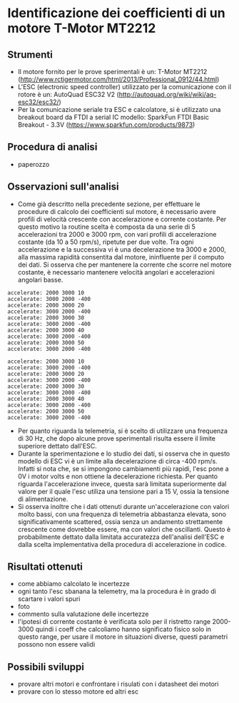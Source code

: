 # Identificazione dei coefficienti di un motore T-Motor MT2212

## Strumenti
- Il motore fornito per le prove sperimentali è un: T-Motor MT2212 (http://www.rctigermotor.com/html/2013/Professional_0912/44.html)
- L'ESC (electronic speed controller) utilizzato per la comunicazione con il rotore è un: AutoQuad ESC32 V2 (http://autoquad.org/wiki/wiki/aq-esc32/esc32/)
- Per la comunicazione seriale tra ESC e calcolatore, si è utilizzato una breakout board da FTDI a serial IC modello: SparkFun FTDI Basic Breakout - 3.3V (https://www.sparkfun.com/products/9873)

## Procedura di analisi
- paperozzo

## Osservazioni sull'analisi
- Come già descritto nella precedente sezione, per effettuare le procedure di calcolo dei coefficienti sul motore, è necessario avere profili di velocità crescente con accelerazione e corrente costante. Per questo motivo la routine scelta è composta da una serie di 5 accelerazioni tra 2000 e 3000 rpm, con vari profili di accelerazione costante (da 10 a 50 rpm/s), ripetute per due volte. Tra ogni accelerazione e la successiva vi è una decelerazione tra 3000 e 2000, alla massima rapidità consentita dal motore, ininfluente per il computo dei dati. Si osserva che per mantenere la corrente che scorre nel motore costante, è necessario mantenere velocità angolari e accelerazioni angolari basse.
```
accelerate: 2000 3000 10
accelerate: 3000 2000 -400
accelerate: 2000 3000 20
accelerate: 3000 2000 -400
accelerate: 2000 3000 30
accelerate: 3000 2000 -400
accelerate: 2000 3000 40
accelerate: 3000 2000 -400
accelerate: 2000 3000 50
accelerate: 3000 2000 -400

accelerate: 2000 3000 10
accelerate: 3000 2000 -400
accelerate: 2000 3000 20
accelerate: 3000 2000 -400
accelerate: 2000 3000 30
accelerate: 3000 2000 -400
accelerate: 2000 3000 40
accelerate: 3000 2000 -400
accelerate: 2000 3000 50
accelerate: 3000 2000 -400
```
- Per quanto riguarda la telemetria, si è scelto di utilizzare una frequenza di 30 Hz, che dopo alcune prove sperimentali risulta essere il limite superiore dettato dall'ESC. 
- Durante la sperimentazione e lo studio dei dati, si osserva che in questo modello di ESC vi è un limite alla decelerazione di circa -400 rpm/s. Infatti si nota che, se si impongono cambiamenti più rapidi, l'esc pone a 0V i motor volts e non ottiene la decelerazione richiesta. Per quanto riguarda l'accelerazione invece, questa sarà limitata superiormente dal valore per il quale l'esc utiliza una tensione pari a 15 V, ossia la tensione di alimentazione.
- Si osserva inoltre che i dati ottenuti durante un'accelerazione con valori molto bassi, con una frequenza di telemetria abbastanza elevata, sono significativamente scattered, ossia senza un andamento strettamente crescente come dovrebbe essere, ma con valori che oscillanti. Questo è probabilmente dettato dalla limitata accuratezza dell'analisi dell'ESC e dalla scelta implementativa della procedura di accelerazione in codice. 

## Risultati ottenuti
- come abbiamo calcolato le incertezze
- ogni tanto l'esc sbanana la telemetry, ma la procedura è in grado di scartare i valori spuri
- foto
- commento sulla valutazione delle incertezze
- l'ipotesi di corrente costante è verificata solo per il ristretto range 2000-3000 quindi i coeff che calcoliamo hanno significato fisico solo in questo range, per usare il motore in situazioni diverse, questi parametri possono non essere validi

## Possibili sviluppi
- provare altri motori e confrontare i risulati con i datasheet dei motori
- provare con lo stesso motore ed altri esc
